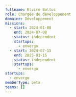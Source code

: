 ```yaml
---
fullname: Elvire Baltus
role: Chargée de développement
domaine: Développement
missions:
  - start: 2024-01-08
    end: 2024-07-08
    status: independent
    startups:
      - envergo
  - start: 2024-07-15
    end: 2025-01-15
    status: independent
    startups:
      - envergo
startups:
  - envergo
memberType: beta
teams: []
---
```

